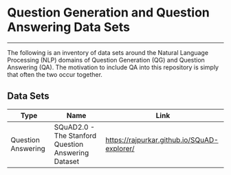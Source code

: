 # Question Generation and Question Answering Data Sets
---

The following is an inventory of data sets around the Natural Language Processing (NLP) domains of Question Generation (QG) and Question Answering (QA). The motivation to include QA into this repository is simply that often the two occur together.

## Data Sets

 Type     | Name | Link
--------- | --- | ---
Question Answering | SQuAD2.0 - The Stanford Question Answering Dataset | https://rajpurkar.github.io/SQuAD-explorer/ 